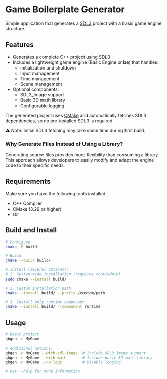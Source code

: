 # Game Boilerplate Generator

Simple application that generates a [SDL3](https://wiki.libsdl.org/SDL3/FrontPage) project with a basic game engine structure.

## Features
- Generates a complete C++ project using SDL3
- Includes a lightweight game engine (Basic Engine or __be__) that handles:
  - Initialization and shutdown
  - Input management
  - Time management 
  - Scene management
- Optional components:
  - SDL3_image support
  - Basic 3D math library
  - Configurable logging

The generated project uses [CMake](https://cmake.org/cmake/help/latest/) and automatically fetches SDL3 dependencies, so no pre-installed SDL3 is required.

⚠️ Note: Initial SDL3 fetching may take some time during first build.

### Why Generate Files Instead of Using a Library?

Generating source files provides more flexibility than consuming a library. This approach allows developers to easily modify and adapt the engine code to their specific needs.

## Requirements
Make sure you have the following tools installed:
- C++ Compiler
- CMake (3.29 or higher)
- Git

## Build and Install

```bash
# Configure
cmake -B build

# Build
cmake --build build/

# Install (several options):
# 1. System-wide installation (requires root/admin)
sudo cmake --install build/

# 2. Custom installation path
cmake --install build/ --prefix /custom/path

# 3. Install only runtime component
cmake --install build/ --component runtime
```

## Usage

```bash
# Basic project
gbgen -n MyGame

# Additional options:
gbgen -n MyGame --with-sdl-image  # Include SDL3_image support
gbgen -n MyGame --with-math       # Include basic 3D math library
gbgen -n MyGame --no-logs         # Disable logging

# Use --help for more information
```
